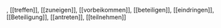 , [[treffen]], [[zuneigen]], [[vorbeikommen]], [[beteiligen]], [[eindringen]], [[Beteiligung]], [[antreten]], [[teilnehmen]]